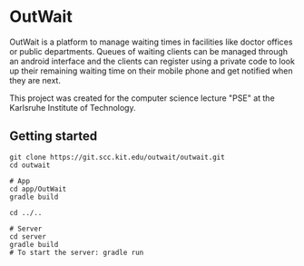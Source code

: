 # OutWait
OutWait is a platform to manage waiting times in facilities like doctor offices or public departments. Queues of waiting clients can be managed through an android interface and the clients can register using a private code to look up their remaining waiting time on their mobile phone and get notified when they are next.

This project was created for the computer science lecture "PSE" at the Karlsruhe Institute of Technology.

## Getting started
```
git clone https://git.scc.kit.edu/outwait/outwait.git
cd outwait

# App
cd app/OutWait
gradle build

cd ../..

# Server
cd server
gradle build
# To start the server: gradle run

```
